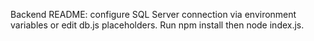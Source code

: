 Backend README: configure SQL Server connection via environment variables or edit db.js placeholders. Run npm install then node index.js.